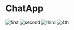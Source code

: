 # ChatApp

![first](https://user-images.githubusercontent.com/66067511/131251641-013f2ff9-af19-4f45-80c8-487d78039056.jpg)
![second](https://user-images.githubusercontent.com/66067511/131251756-5105408b-8ec5-495d-b1af-19e6f3a38b34.jpg)
![third](https://user-images.githubusercontent.com/66067511/131251825-82db04e4-316f-4160-8465-a89ed06d6f11.jpg)
![4th](https://user-images.githubusercontent.com/66067511/131251886-73fda235-bd53-44ce-8e34-49fa16d512ee.jpg)




